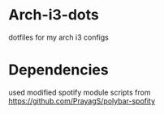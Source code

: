 # Arch-i3-dots
dotfiles for my arch i3 configs

# Dependencies
used modified spotify module scripts from 
https://github.com/PrayagS/polybar-spofity
